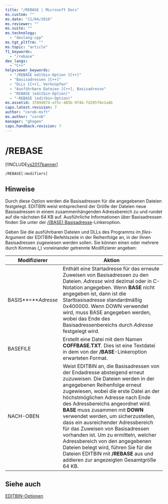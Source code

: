 ```yaml
---
title: "/REBASE | Microsoft Docs"
ms.custom: ""
ms.date: "11/04/2016"
ms.reviewer: ""
ms.suite: ""
ms.technology: 
  - "devlang-cpp"
ms.tgt_pltfrm: ""
ms.topic: "article"
f1_keywords: 
  - "/rebase"
dev_langs: 
  - "C++"
helpviewer_keywords: 
  - "/REBASE editbin-Option [C++]"
  - "Basisadressen [C++]"
  - "DLLs [C++], Verknüpfen"
  - "Ausführbare Dateien [C++], Basisadresse"
  - "REBASE (editbin-Option)"
  - "-REBASE (editbin-Option)"
ms.assetid: 3f89d874-af5c-485b-974b-fd205f6e1a4b
caps.latest.revision: 7
author: "corob-msft"
ms.author: "corob"
manager: "ghogen"
caps.handback.revision: 7
---
```

# /REBASE
[!INCLUDE[vs2017banner](../../assembler/inline/includes/vs2017banner.md)]

```  
/REBASE[:modifiers]  
```  
  
## Hinweise  
 Durch diese Option werden die Basisadressen für die angegebenen Dateien festgelegt.  EDITBIN weist entsprechend der Größe der Dateien neue Basisadressen in einem zusammenhängenden Adressbereich zu und rundet auf die nächsten 64 KB auf.  Ausführliche Informationen über Basisadressen finden Sie unter der [\/\(BASE\) Basisadresse](../../build/reference/base-base-address.md)\-Linkeroption.  
  
 Geben Sie die ausführbaren Dateien und DLLs des Programms im *files*\-Argument der EDITBIN\-Befehlszeile in der Reihenfolge an, in der ihnen Basisadressen zugewiesen werden sollen.  Sie können einen oder mehrere durch Kommas \(**,**\) voneinander getrennte Modifizierer angeben:  
  
|Modifizierer|Aktion|  
|------------------|------------|  
|BASIS**\=***Adresse*|Enthält eine Startadresse für das erneute Zuweisen von Basisadressen zu den Dateien.  *Adresse* wird dezimal oder in C\-Notation angegeben.  Wenn **BASE** nicht angegeben ist, dann ist die Startbasisadresse standardmäßig 0x400000.  Wenn DOWN verwendet wird, muss BASE angegeben werden, wobei das Ende des Basisadressenbereichs durch *Adresse* festgelegt wird.|  
|BASEFILE|Erstellt eine Datei mit dem Namen **COFFBASE.TXT**. Dies ist eine Textdatei in dem von der **\/BASE**\-Linkeroption erwarteten Format.|  
|NACH\-OBEN|Weist EDITBIN an, die Basisadressen von der Endadresse absteigend erneut zuzuweisen.  Die Dateien werden in der angegebenen Reihenfolge erneut zugewiesen, wobei die erste Datei an der höchstmöglichen Adresse nach Ende des Adressbereichs angeordnet wird.  **BASE** muss zusammen mit **DOWN** verwendet werden, um sicherzustellen, dass ein ausreichender Adressbereich für das Zuweisen von Basisadressen vorhanden ist.  Um zu ermitteln, welcher Adressbereich von den angegebenen Dateien belegt wird, führen Sie für die Dateien EDITBIN mit **\/REBASE** aus und addieren zur angezeigten Gesamtgröße 64 KB.|  
  
## Siehe auch  
 [EDITBIN\-Optionen](../../build/reference/editbin-options.md)